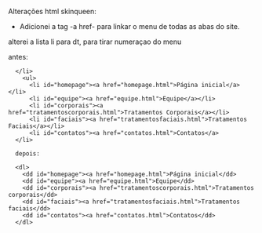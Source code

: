 Alterações html skinqueen:
- Adicionei a tag -a href- para linkar o menu de todas as abas do site.

alterei a lista li para dt, para tirar numeraçao do menu

antes: 

      </li>
        <ul>
          <li id="homepage"><a href="homepage.html">Página inicial</a></li>
          <li id="equipe"><a href="equipe.html">Equipe</a></li>
          <li id="corporais"><a href="tratamentoscorporais.html">Tratamentos Corporais</a></li>
          <li id="faciais"><a href="tratamentosfaciais.html">Tratamentos Faciais</a></li>
          <li id="contatos"><a href="contatos.html">Contatos</a>
      </li>

      depois:

      <dl>
        <dd id="homepage"><a href="homepage.html">Página inicial</dd>
        <dd id="equipe"><a href="equipe.html">Equipe</dd>
        <dd id="corporais"><a href="tratamentoscorporais.html">Tratamentos corporais</dd>
        <dd id="faciais"><a href="tratamentosfaciais.html">Tratamentos faciais</dd>
        <dd id="contatos"><a href="contatos.html">Contatos</dd>
      </dl>

